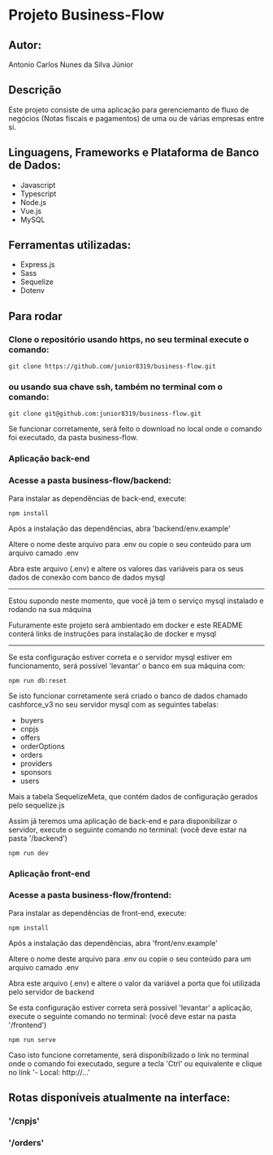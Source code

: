 # Projeto Business-Flow

## Autor:
<p>Antonio Carlos Nunes da Silva Júnior</p>

## Descrição
<p>Este projeto consiste de uma aplicação para gerenciemanto de fluxo de negócios (Notas fiscais e pagamentos) de uma ou de várias empresas entre si.</p>

## Linguagens, Frameworks e Plataforma de Banco de Dados:
<ul>
  <li>Javascript</li>
  <li>Typescript</li>
  <li>Node.js</li>
  <li>Vue.js</li>
  <li>MySQL</li>
</ul>

## Ferramentas utilizadas:
<ul>
  <li>Express.js</li>
  <li>Sass</li>
  <li>Sequelize</li>
  <li>Dotenv</li>
</ul>

## Para rodar
### Clone o repositório usando https, no seu terminal execute o comando:
`git clone https://github.com/junior8319/business-flow.git`

### ou usando sua chave ssh, também no terminal com o comando:
`git clone git@github.com:junior8319/business-flow.git`

<p>Se funcionar corretamente, será feito o download no local onde o comando foi executado, da pasta business-flow.</p>

### Aplicação back-end
### Acesse a pasta business-flow/backend:
<p>Para instalar as dependências de back-end, execute:</p>

`npm install`

<p>Após a instalação das dependências, abra 'backend/env.example'</p>
<p>Altere o nome deste arquivo para .env ou copie o seu conteúdo para um arquivo camado .env</p>
<p>Abra este arquivo (.env) e altere os valores das variáveis para os seus dados de conexão com banco de dados mysql</p>
<hr>
<p>Estou supondo neste momento, que você já tem o serviço mysql instalado e rodando na sua máquina</p>
<p>Futuramente este projeto será ambientado em docker e este README conterá links de instruções para instalação de docker e mysql</p>
<hr>
<p>Se esta configuração estiver correta e o servidor mysql estiver em funcionamento, será possível 'levantar' o banco em sua máquina com:</p>

`npm run db:reset`

<p>Se isto funcionar corretamente será criado o banco de dados chamado cashforce_v3 no seu servidor mysql com as seguintes tabelas:</p>
<ul>
  <li>buyers</li>
  <li>cnpjs</li>
  <li>offers</li>
  <li>orderOptions</li>
  <li>orders</li>
  <li>providers</li>
  <li>sponsors</li>
  <li>users</li>
</ul>
<p>Mais a tabela SequelizeMeta, que contém dados de configuração gerados pelo sequelize.js</p>

<p>Assim já teremos uma aplicação de back-end e para disponibilizar o servidor, execute o seguinte comando no terminal: (você deve estar na pasta '/backend')</p>

`npm run dev`

### Aplicação front-end
### Acesse a pasta business-flow/frontend:

<p>Para instalar as dependências de front-end, execute:</p>

`npm install`

<p>Após a instalação das dependências, abra 'front/env.example'</p>
<p>Altere o nome deste arquivo para .env ou copie o seu conteúdo para um arquivo camado .env</p>
<p>Abra este arquivo (.env) e altere o valor da variável a porta que foi utilizada pelo servidor de backend</p>
<p>Se esta configuração estiver correta será possível 'levantar' a aplicação, execute o seguinte comando no terminal: (você deve estar na pasta '/frontend')</p>

`npm run serve`

<p>Caso isto funcione corretamente, será disponibilizado o link no terminal onde o comando foi executado, segure a tecla 'Ctrl' ou equivalente e clique no link '- Local: http://...' </p>

## Rotas disponíveis atualmente na interface:
### '/cnpjs'
### '/orders'
